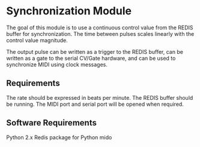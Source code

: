 # Synchronization Module

The goal of this module is to use a continuous control value from the REDIS buffer for synchronization. The time between pulses scales linearly with the control value magnitude.

The output pulse can be written as a trigger to the REDIS buffer, can be written as a gate to the serial CV/Gate hardware, and can be used to synchronize MIDI using clock messages.

## Requirements

The rate should be expressed in beats per minute.
The REDIS buffer should be running.
The MIDI port and serial port will be opened when required.

## Software Requirements

Python 2.x
Redis package for Python
mido
